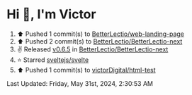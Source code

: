 <h1>Hi 👋, I'm Victor </h1>

<!--RECENT_ACTIVITY:start-->
1. ⬆️ Pushed 1 commit(s) to [BetterLectio/web-landing-page](https://github.com/BetterLectio/web-landing-page)<br>
2. ⬆️ Pushed 2 commit(s) to [BetterLectio/BetterLectio-next](https://github.com/BetterLectio/BetterLectio-next)<br>
3. ✌️ Released [v0.6.5](https://github.com/BetterLectio/BetterLectio-next/releases/tag/v0.6.5) in [BetterLectio/BetterLectio-next](https://github.com/BetterLectio/BetterLectio-next)<br>
4. ⭐ Starred [sveltejs/svelte](https://github.com/sveltejs/svelte)<br>
5. ⬆️ Pushed 1 commit(s) to [victorDigital/html-test](https://github.com/victorDigital/html-test)<br>
<!--RECENT_ACTIVITY:end-->

<!--RECENT_ACTIVITY:last_update-->
Last Updated: Friday, May 31st, 2024, 2:30:53 AM
<!--RECENT_ACTIVITY:last_update_end-->
